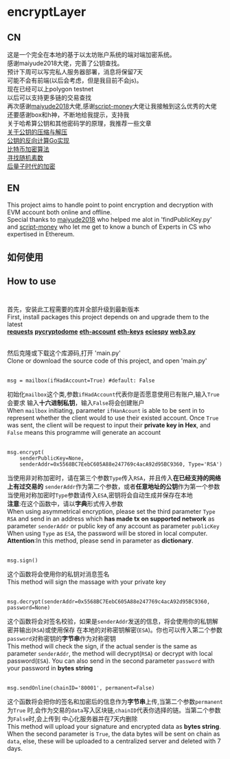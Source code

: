 # encryptLayer
## CN<br>
这是一个完全在本地的基于以太坊账户系统的端对端加密系统。<br>
感谢maiyude2018大佬，完善了公钥查找。<br>
预计下周可以写完私人服务器部署，消息将保留7天<br>
可能不会有前端(以后会考虑，但是我目前不会js)。<br>
现在已经可以上polygon testnet<br>
以后可以支持更多链的交易查找<br>
再次感谢[maiyude2018](https://github.com/maiyude2018)大佬,感谢[script-money](https://github.com/script-money)大佬让我接触到这么优秀的大佬<br>
还要感谢box和h神，不断地给我提示，支持我<br>
关于哈希算公钥和其他密码学的原理，我推荐一些文章<br>
[关于公钥的压缩与解压](https://medium.com/asecuritysite-when-bob-met-alice/satoshi-selected-ecdsa-with-the-secp256k1-curve-and-sha-256-are-other-options-available-9ebc87053272)<br>
[公钥的反向计算Go实现](https://medium.com/asecuritysite-when-bob-met-alice/can-we-recover-the-public-key-from-an-ecdsa-signature-7af4b56a8a0f)<br>
[比特币加密算法](https://medium.com/asecuritysite-when-bob-met-alice/satoshi-selected-ecdsa-with-the-secp256k1-curve-and-sha-256-are-other-options-available-9ebc87053272)<br>
[寻找随机素数](https://medium.com/asecuritysite-when-bob-met-alice/how-long-does-it-take-to-find-a-random-prime-number-92fbd484036)<br>
[后量子时代的加密](https://medium.com/asecuritysite-when-bob-met-alice/for-security-in-a-post-quantum-world-and-in-being-a-great-teacher-we-thank-robert-j-mceliece-rip-529585c1be7f)<br>

## EN<br>
This project aims to handle point to point encryption and decryption with EVM account both online and offline.<br>
Special thanks to [maiyude2018](https://github.com/maiyude2018) who helped me alot in 'findPublicKey.py' and
[script-money](https://github.com/script-money) who let me get to know a bunch of Experts in
CS who expertised in Ethereum.

## 如何使用
## How to use<br><br>
首先，安装此工程需要的库并全部升级到最新版本<br>
First, install packages this project depends on and upgrade them to the latest<br>
**[requests](https://github.com/psf/requests)**
**[pycryptodome](https://github.com/Legrandin/pycryptodome)**
**[eth-account](https://github.com/ethereum/eth-account)**
**[eth-keys](https://github.com/ethereum/eth-keys)**
**[eciespy](https://github.com/ecies/py)**
**[web3.py](https://github.com/ethereum/web3.py)**<br><br>



然后克隆或下载这个库源码,打开 'main.py'<br>
Clone or download the source code of this project, and open 'main.py'<br><br>



```commandline
msg = mailbox(ifHadAccount=True) #default: False
```
初始化`mailbox`这个类,参数`ifHadAccount`代表你是否愿意使用已有账户,输入`True`会要求
输入**十六进制私钥**，输入`False`将会创建账户<br>
When `mailbox` initiating, parameter `ifHanAcount` is able to be sent in
to represent whether the client would to use their existed account. Once `True`
was sent, the client will be request to input their **private key in Hex**,
and `False` means this programme will generate an account<br><br>



```commandline
msg.encrypt(
    senderPublicKey=None,
    senderAddr=0x5568BC7EebC605A88e247769c4acA92d95BC9360, Type='RSA')
```
当使用非对称加密时，请在第三个参数`Type`传入`RSA`，并且传入**在已经支持的网络上有过交易的**
`senderAddr`作为第二个参数，或者**任意地址的公钥**作为第一个参数<br>
当使用对称加密时`Type`参数请传入`ESA`,密钥将会自动生成并保存在本地<br>
**注意**:在这个函数中，请以**字典**形式传入参数<br>
When using asymmetrical encryption, please set the third parameter `Type`
`RSA` and send in an address which **has made tx on supported network** as
parameter `senderAddr` or public key of any account as parameter `publicKey`<br>
When using `Type` as `ESA`, the password will be stored in local computer.<br>
**Attention**:In this method, please send in parameter as **dictionary**.<br><br>



```commandline
msg.sign()
```
这个函数将会使用你的私钥对消息签名<br>
This method will sign the massage with your private key<br><br>



```commandline
msg.decrypt(senderAddr=0x5568BC7EebC605A88e247769c4acA92d95BC9360, password=None)
```
这个函数将会对签名校验，如果是`senderAddr`发送的信息，将会使用你的私钥解密并输出(`RSA`)或使用保存
在本地的对称密钥解密(`ESA`)。你也可以传入第二个参数`password`对称密钥的**字节串**作为对称密钥<br>
This method will check the sign, if the actual sender is the same as
parameter `senderAddr`, the method will decrypt(`RSA`) or decrypt with local
password(`ESA`). You can also send in the second parameter `password` with
your password in **bytes string**<br><br>



```commandline
msg.sendOnline(chainID='80001', permanent=False)
```
这个函数将会把你的签名和加密后的信息作为**字节串**上传,当第二个参数`permanent`为`True`
时,会作为交易的`data`写入区块链,`chainID`代表你选择的链。当第二个参数为`False`时,会上传到
中心化服务器并在7天内删除<br>
This method will upload your signature and encrypted data as **bytes string**.
When the second parameter is `True`, the data bytes will be sent on chain
as `data`, else, these will be uploaded to a centralized server and deleted
with 7 days.<br>